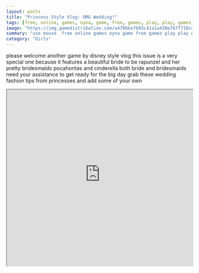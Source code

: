 ```yaml
---
layout: posts
title: "Princess Style Vlog: OMG Wedding!"
tags: [free, online, games, oyna, game, free, games, play, play, games]
image: "https://img.gamedistribution.com/a470bbe7603c41a1a430e767f710cdad.jpg"
summary: "use mouse  free online games oyna game free games play play games"
category: "Girls"
---
```


please welcome another game by disney style vlog this issue is a very special one because it features a beautiful bride to be rapunzel and her pretty bridesmaids pocahontas and cinderella both bride and bridesmaids need your assistance to get ready for the big day grab these wedding fashion tips from princesses and add some of your own

<iframe width="100%" height="480px;" src="https://html5.gamedistribution.com/a470bbe7603c41a1a430e767f710cdad/"></iframe>